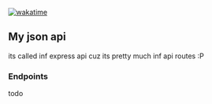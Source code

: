 [![wakatime](https://wakatime.com/badge/user/018eed1d-6093-4f51-9fca-7863b7a1ac97/project/018ef91e-a55c-447e-bbce-4c772820cce9.svg)](https://wakatime.com/badge/user/018eed1d-6093-4f51-9fca-7863b7a1ac97/project/018ef91e-a55c-447e-bbce-4c772820cce9)

## My json api

its called inf express api cuz its pretty much inf api routes :P

### Endpoints

todo
